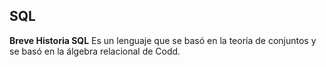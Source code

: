 ## SQL
**Breve Historia SQL**
Es un lenguaje que se basó en la teoría de conjuntos y se basó en la álgebra relacional de Codd. 
